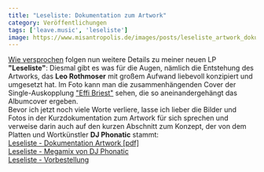 ```yaml
---
title: "Leseliste: Dokumentation zum Artwork"
category: Veröffentlichungen
tags: ['leave.music', 'leseliste']
image: https://www.misantropolis.de/images/posts/leseliste_artwork_doku.jpg
---
```


[Wie versprochen](http://www.misantropolis.de/2008/09/offizielle-vorankundigung-leseliste-am-30092008/) folgen nun weitere Details zu meiner neuen LP **"Leseliste"**: Diesmal gibt es was für die Augen, nämlich die Entstehung des Artworks, das **Leo Rothmoser** mit großem Aufwand liebevoll konzipiert und umgesetzt hat. Im Foto kann man die zusammenhängenden Cover der Single-Auskopplung ["Effi Briest"](http://www.misantropolis.de/musik/effi-briest/) sehen, die so aneinandergehängt das Albumcover ergeben.  
Bevor ich jetzt noch viele Worte verliere, lasse ich lieber die Bilder und Fotos in der Kurzdokumentation zum Artwork für sich sprechen und verweise darin auch auf den kurzen Abschnitt zum Konzept, der von dem Platten und Wortkünstler **DJ Phonatic** stammt:  
[Leseliste - Dokumentation Artwork [pdf]](http://www.misantropolis.de/pdf/leseliste_artwork_doku_final.pdf)  
[Leseliste - Megamix von DJ Phonatic](http://www.leavemusic.de/live/leavemusic/scripts/download_internal.php?file_id=42)  
[Leseliste - Vorbestellung](http://www.leavemusic.de/live/leavemusic/index.php?content=152)